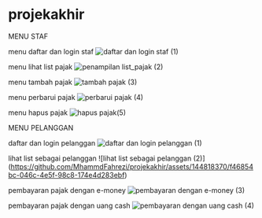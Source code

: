 # projekakhir

MENU STAF

menu daftar dan login staf
![daftar dan login staf (1)](https://github.com/MhammdFahrezi/projekakhir/assets/144818370/0f3a9e66-a879-4494-9236-ebb61884bd16)

menu lihat list pajak
![penampilan list_pajak (2)](https://github.com/MhammdFahrezi/projekakhir/assets/144818370/928a66f5-937e-4950-a51e-a8a1cce8fb07)

menu tambah pajak
![tambah pajak  (3)](https://github.com/MhammdFahrezi/projekakhir/assets/144818370/41d3d5f6-61dd-4651-8c1c-d3365c6930b2)

menu perbarui pajak
![perbarui pajak (4)](https://github.com/MhammdFahrezi/projekakhir/assets/144818370/35bb080d-de4d-4b33-9f36-2be453e3a18b)

menu hapus pajak
![hapus pajak(5)](https://github.com/MhammdFahrezi/projekakhir/assets/144818370/f82c8f91-a896-4013-86f7-f9bbc1205e2f)

MENU PELANGGAN

daftar dan  login pelanggan
![daftar dan login pelanggan (1)](https://github.com/MhammdFahrezi/projekakhir/assets/144818370/7a2a5a14-41df-4f18-8977-926ef86d50d2)

lihat list sebagai pelanggan
![lihat list sebagai pelanggan (2)]
(https://github.com/MhammdFahrezi/projekakhir/assets/144818370/f46854bc-046c-4e5f-98c8-174e4d283ebf)

pembayaran pajak dengan e-money
![pembayaran dengan e-money (3)](https://github.com/MhammdFahrezi/projekakhir/assets/144818370/5a86e2ee-27c1-4298-abd3-0bbcfd154e51)

pembayaran pajak dengan uang cash
![pembayaran dengan uang cash (4)](https://github.com/MhammdFahrezi/projekakhir/assets/144818370/ec98bb51-06b9-42ce-a86f-496d135d5b78)

